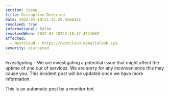 ```yaml
---
section: issue
title: Disruption Detected
date: 2022-01-10T21:43:29.556644Z
resolved: true
informational: false
resolvedWhen: 2022-01-10T22:18:47.474168Z
affected:
  - Nextcloud - https://nextcloud.esmailelbob.xyz
severity: disrupted
---
```

*Investigating* - We are investigating a potential issue that might affect the uptime of one our of services. We are sorry for any inconvenience this may cause you. This incident post will be updated once we have more information.

This is an automatic post by a monitor bot.
        